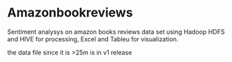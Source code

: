 # Amazonbookreviews

Sentiment analysys on amazon books reviews data set using Hadoop HDFS and HIVE for processing, Excel and Tableu for visualization.


the data file since it is >25m is in v1 release
